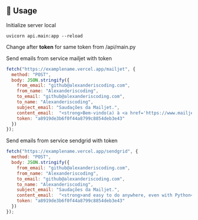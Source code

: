 ## 🚀 Usage

Initialize server local

```
uvicorn api.main:app --reload
```

Change after **token** for same token from /api/main.py

Send emails from service mailjet with token
```js
fetch("https://examplename.vercel.app/mailjet", {
  method: "POST",
  body: JSON.stringify({
    from_email: "github@alexanderiscoding.com",
    from_name: "Alexanderiscoding",
    to_email: "github@alexanderiscoding.com",
    to_name: "Alexanderiscoding",
    subject_email: "Saudações da Mailjet.",
    content_email:  "<strong>Bem-vindo(a) à <a href='https://www.mailjet.com/'>Mailjet</a>!</strong>",
    token: "a8919de3b6f0f44a8799c8854deb3e43"
  })
});
```
Send emails from service sendgrid with token
```js
fetch("https://examplename.vercel.app/sendgrid", {
  method: "POST",
  body: JSON.stringify({
    from_email: "github@alexanderiscoding.com",
    from_name: "Alexanderiscoding",
    to_email: "github@alexanderiscoding.com",
    to_name: "Alexanderiscoding",
    subject_email: "Saudações da Mailjet.",
    content_email:  "<strong>and easy to do anywhere, even with Python</strong>",
    token: "a8919de3b6f0f44a8799c8854deb3e43"
  })
});
```
